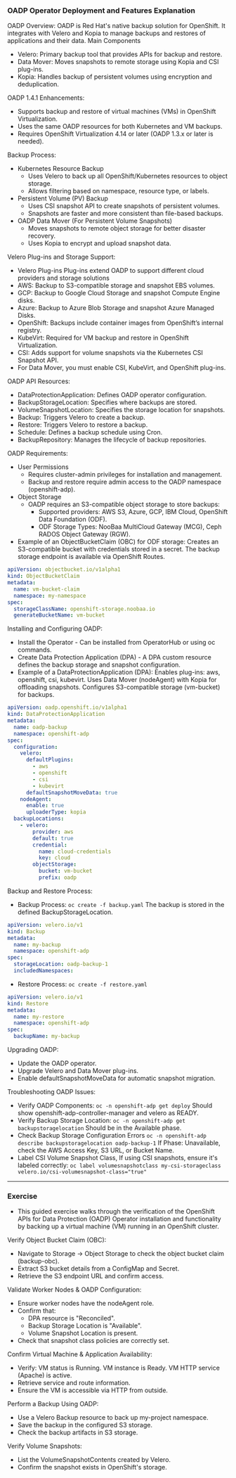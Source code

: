 ### OADP Operator Deployment and Features Explanation

OADP Overview: OADP is Red Hat's native backup solution for OpenShift. It integrates with Velero and Kopia to manage backups and restores of applications and their data.
Main Components
- Velero: Primary backup tool that provides APIs for backup and restore.
- Data Mover: Moves snapshots to remote storage using Kopia and CSI plug-ins.
- Kopia: Handles backup of persistent volumes using encryption and deduplication.

OADP 1.4.1 Enhancements:
- Supports backup and restore of virtual machines (VMs) in OpenShift Virtualization.
- Uses the same OADP resources for both Kubernetes and VM backups.
- Requires OpenShift Virtualization 4.14 or later (OADP 1.3.x or later is needed).

Backup Process:
- Kubernetes Resource Backup
  - Uses Velero to back up all OpenShift/Kubernetes resources to object storage.
  - Allows filtering based on namespace, resource type, or labels.
- Persistent Volume (PV) Backup
  - Uses CSI snapshot API to create snapshots of persistent volumes.
  - Snapshots are faster and more consistent than file-based backups.
- OADP Data Mover (For Persistent Volume Snapshots)
  - Moves snapshots to remote object storage for better disaster recovery.
  - Uses Kopia to encrypt and upload snapshot data.

Velero Plug-ins and Storage Support:
- Velero Plug-ins Plug-ins extend OADP to support different cloud providers and storage solutions
- AWS: Backup to S3-compatible storage and snapshot EBS volumes.
- GCP: Backup to Google Cloud Storage and snapshot Compute Engine disks.
- Azure: Backup to Azure Blob Storage and snapshot Azure Managed Disks.
- OpenShift: Backups include container images from OpenShift’s internal registry.
- KubeVirt: Required for VM backup and restore in OpenShift Virtualization.
- CSI: Adds support for volume snapshots via the Kubernetes CSI Snapshot API.
- For Data Mover, you must enable CSI, KubeVirt, and OpenShift plug-ins.

OADP API Resources:
- DataProtectionApplication:	Defines OADP operator configuration.
- BackupStorageLocation:	Specifies where backups are stored.
- VolumeSnapshotLocation:	Specifies the storage location for snapshots.
- Backup:	Triggers Velero to create a backup.
- Restore:	Triggers Velero to restore a backup.
- Schedule:	Defines a backup schedule using Cron.
- BackupRepository:	Manages the lifecycle of backup repositories.

OADP Requirements:
- User Permissions
  - Requires cluster-admin privileges for installation and management.
  - Backup and restore require admin access to the OADP namespace (openshift-adp).
- Object Storage
  - OADP requires an S3-compatible object storage to store backups:
    - Supported providers: AWS S3, Azure, GCP, IBM Cloud, OpenShift Data Foundation (ODF).
    - ODF Storage Types: NooBaa MultiCloud Gateway (MCG), Ceph RADOS Object Gateway (RGW).
- Example of an ObjectBucketClaim (OBC) for ODF storage: Creates an S3-compatible bucket with credentials stored in a secret. The backup storage endpoint is available via OpenShift Routes.
```yaml
apiVersion: objectbucket.io/v1alpha1
kind: ObjectBucketClaim
metadata:
  name: vm-bucket-claim
  namespace: my-namespace
spec:
  storageClassName: openshift-storage.noobaa.io
  generateBucketName: vm-bucket
```

Installing and Configuring OADP:
- Install the Operator - Can be installed from OperatorHub or using oc commands.
- Create Data Protection Application (DPA) - A DPA custom resource defines the backup storage and snapshot configuration.
- Example of a DataProtectionApplication (DPA): Enables plug-ins: aws, openshift, csi, kubevirt. Uses Data Mover (nodeAgent) with Kopia for offloading snapshots. Configures S3-compatible storage (vm-bucket) for backups.
```yaml
apiVersion: oadp.openshift.io/v1alpha1
kind: DataProtectionApplication
metadata:
  name: oadp-backup
  namespace: openshift-adp
spec:
  configuration:
    velero:
      defaultPlugins:
        - aws
        - openshift
        - csi
        - kubevirt
      defaultSnapshotMoveData: true
    nodeAgent:
      enable: true
      uploaderType: kopia
  backupLocations:
    - velero:
        provider: aws
        default: true
        credential:
          name: cloud-credentials
          key: cloud
        objectStorage:
          bucket: vm-bucket
          prefix: oadp
```

Backup and Restore Process:
- Backup Process: `oc create -f backup.yaml`  The backup is stored in the defined BackupStorageLocation.
```yaml
apiVersion: velero.io/v1
kind: Backup
metadata:
  name: my-backup
  namespace: openshift-adp
spec:
  storageLocation: oadp-backup-1
  includedNamespaces:
```
- Restore Process:  `oc create -f restore.yaml`
```yaml
apiVersion: velero.io/v1
kind: Restore
metadata:
  name: my-restore
  namespace: openshift-adp
spec:
  backupName: my-backup
```

Upgrading OADP:
- Update the OADP operator.
- Upgrade Velero and Data Mover plug-ins.
- Enable defaultSnapshotMoveData for automatic snapshot migration.

Troubleshooting OADP Issues:
- Verify OADP Components: `oc -n openshift-adp get deploy` Should show openshift-adp-controller-manager and velero as READY.
- Verify Backup Storage Location: `oc -n openshift-adp get backupstoragelocation` Should be in the Available phase.
- Check Backup Storage Configuration Errors `oc -n openshift-adp describe backupstoragelocation oadp-backup-1` If Phase: Unavailable, check the AWS Access Key, S3 URL, or Bucket Name.
- Label CSI Volume Snapshot Class, If using CSI snapshots, ensure it's labeled correctly: `oc label volumesnapshotclass my-csi-storageclass velero.io/csi-volumesnapshot-class="true"`

---

### Exercise

- This guided exercise walks through the verification of the OpenShift APIs for Data Protection (OADP) Operator installation and functionality by backing up a virtual machine (VM) running in an OpenShift cluster.

Verify Object Bucket Claim (OBC):
- Navigate to Storage → Object Storage to check the object bucket claim (backup-obc).
- Extract S3 bucket details from a ConfigMap and Secret.
- Retrieve the S3 endpoint URL and confirm access.
  
Validate Worker Nodes & OADP Configuration:
- Ensure worker nodes have the nodeAgent role.
- Confirm that:
  - DPA resource is "Reconciled".
  - Backup Storage Location is "Available".
  - Volume Snapshot Location is present.
- Check that snapshot class policies are correctly set.

Confirm Virtual Machine & Application Availability:
- Verify: VM status is Running. VM instance is Ready. VM HTTP service (Apache) is active.
- Retrieve service and route information.
- Ensure the VM is accessible via HTTP from outside.

Perform a Backup Using OADP:
- Use a Velero Backup resource to back up my-project namespace.
- Save the backup in the configured S3 storage.
- Check the backup artifacts in S3 storage.

Verify Volume Snapshots:
- List the VolumeSnapshotContents created by Velero.
- Confirm the snapshot exists in OpenShift's storage.
